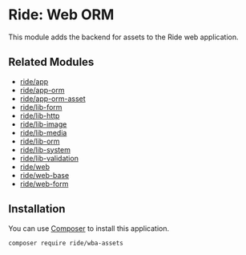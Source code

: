 # Ride: Web ORM

This module adds the backend for assets to the Ride web application.

## Related Modules 

- [ride/app](https://github.com/all-ride/ride-app)
- [ride/app-orm](https://github.com/all-ride/ride-app-orm)
- [ride/app-orm-asset](https://github.com/all-ride/ride-app-orm-asset)
- [ride/lib-form](https://github.com/all-ride/ride-lib-form)
- [ride/lib-http](https://github.com/all-ride/ride-lib-http)
- [ride/lib-image](https://github.com/all-ride/ride-lib-image)
- [ride/lib-media](https://github.com/all-ride/ride-lib-media)
- [ride/lib-orm](https://github.com/all-ride/ride-lib-orm)
- [ride/lib-system](https://github.com/all-ride/ride-lib-system)
- [ride/lib-validation](https://github.com/all-ride/ride-lib-validation)
- [ride/web](https://github.com/all-ride/ride-web)
- [ride/web-base](https://github.com/all-ride/ride-web-base)
- [ride/web-form](https://github.com/all-ride/ride-web-form)

## Installation

You can use [Composer](http://getcomposer.org) to install this application.

```
composer require ride/wba-assets
```
